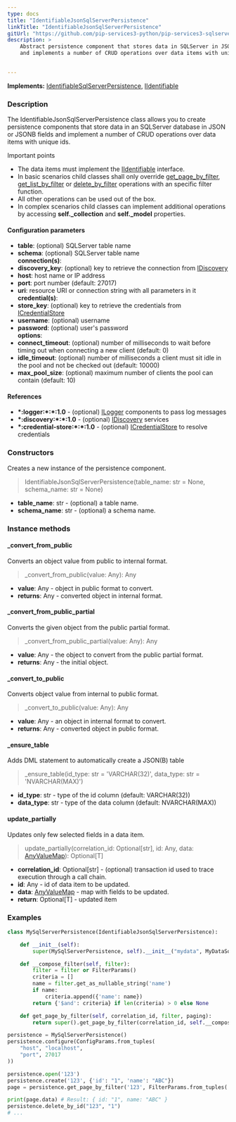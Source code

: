 ```yaml
---
type: docs
title: "IdentifiableJsonSqlServerPersistence"
linkTitle: "IdentifiableJsonSqlServerPersistence"
gitUrl: "https://github.com/pip-services3-python/pip-services3-sqlserver-python"
description: >
    Abstract persistence component that stores data in SQLServer in JSON or JSONB fields
    and implements a number of CRUD operations over data items with unique ids.

   
---
```


**Implements:** [IdentifiableSqlServerPersistence](../identifiable_sqlserver_persistence), [IIdentifiable](../../../commons/data/iidentifiable)

### Description

The IdentifiableJsonSqlServerPersistence class allows you to create persistence components that store data in an SQLServer database in JSON or JSONB fields and implement a number of CRUD operations over data items with unique ids.

Important points

- The data items must implement the [IIdentifiable](../../../commons/data/iidentifiable) interface.
- In basic scenarios child classes shall only override [get_page_by_filter](../sqlserver_persistence/#get_page_by_filter), [get_list_by_filter](../sqlserver_persistence/#get_list_by_filter) or [delete_by_filter](../sqlserver_persistence/#delete_by_filter) operations with an specific filter function.
- All other operations can be used out of the box. 
- In complex scenarios child classes can implement additional operations by accessing **self._collection** and **self._model** properties.


#### Configuration parameters

- **table**: (optional) SQLServer table name
- **schema**: (optional) SQLServer table name  
**connection(s)**:
- **discovery_key**: (optional) key to retrieve the connection from [IDiscovery](../../../components/connect/idiscovery)
- **host**: host name or IP address
- **port**: port number (default: 27017)
- **uri**: resource URI or connection string with all parameters in it   
**credential(s)**: 
- **store_key**: (optional) key to retrieve the credentials from [ICredentialStore](../../../components/auth/icredential_store)
- **username**: (optional) username
- **password**: (optional) user's password   
**options**:
- **connect_timeout**: (optional) number of milliseconds to wait before timing out when connecting a new client (default: 0)
- **idle_timeout**: (optional) number of milliseconds a client must sit idle in the pool and not be checked out (default: 10000)
- **max_pool_size**: (optional) maximum number of clients the pool can contain (default: 10)

#### References
- **\*:logger:\*:\*:1.0** - (optional) [ILogger](../../../components/log/ilogger) components to pass log messages
- **\*:discovery:\*:\*:1.0** - (optional) [IDiscovery](../../../components/connect/idiscovery) services
- **\*:credential-store:\*:\*:1.0** - (optional) [ICredentialStore](../../../components/auth/icredential_store) to resolve credentials



### Constructors
Creates a new instance of the persistence component.

> IdentifiableJsonSqlServerPersistence(table_name: str = None, schema_name: str = None)

- **table_name**: str - (optional) a table name.
- **schema_name**: str - (optional) a schema name.


### Instance methods

#### _convert_from_public
Converts an object value from public to internal format.

> _convert_from_public(value: Any): Any

- **value**: Any - object in public format to convert.
- **returns**: Any - converted object in internal format.


#### _convert_from_public_partial
Converts the given object from the public partial format.

> _convert_from_public_partial(value: Any): Any

- **value**: Any - the object to convert from the public partial format.
- **returns**: Any - the initial object.


#### _convert_to_public
Converts object value from internal to public format.

> _convert_to_public(value: Any): Any

- **value**: Any - an object in internal format to convert.
- **returns**: Any - converted object in public format.


#### _ensure_table
Adds DML statement to automatically create a JSON(B) table

> _ensure_table(id_type: str = 'VARCHAR(32)', data_type: str = 'NVARCHAR(MAX)')

- **id_type**: str - type of the id column (default: VARCHAR(32))
- **data_type**: str - type of the data column (default: NVARCHAR(MAX))


#### update_partially
Updates only few selected fields in a data item.

> update_partially(correlation_id: Optional[str], id: Any, data: [AnyValueMap](../../../commons/data/any_value_map)): Optional[T]

- **correlation_id**: Optional[str] - (optional) transaction id used to trace execution through a call chain.
- **id**: Any - id of data item to be updated.
- **data**: [AnyValueMap](../../../commons/data/any_value_map) - map with fields to be updated.
- **return**: Optional[T] - updated item

### Examples

```python
class MySqlServerPersistence(IdentifiableJsonSqlServerPersistence):

    def __init__(self):
        super(MySqlServerPersistence, self).__init__("mydata", MyDataSqlServerSchema())

    def __compose_filter(self, filter):
        filter = filter or FilterParams()
        criteria = []
        name = filter.get_as_nullable_string('name')
        if name:
            criteria.append({'name': name})
        return {'$and': criteria} if len(criteria) > 0 else None

    def get_page_by_filter(self, correlation_id, filter, paging):
        return super().get_page_by_filter(correlation_id, self.__compose_filter(filter), paging, None, None)

persistence = MySqlServerPersistence()
persistence.configure(ConfigParams.from_tuples(
    "host", "localhost",
    "port", 27017
))

persistence.open('123')
persistence.create('123', {'id': "1", 'name': "ABC"})
page = persistence.get_page_by_filter('123', FilterParams.from_tuples('name', 'ABC'), None)

print(page.data) # Result: { id: "1", name: "ABC" }
persistence.delete_by_id("123", "1")
# ...

```

